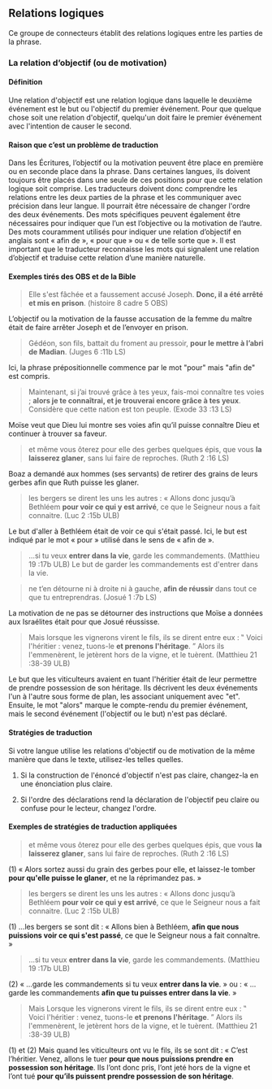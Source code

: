 
## Relations logiques

Ce groupe de connecteurs établit des relations logiques entre les parties de la phrase.


### La relation d’objectif (ou de motivation)


#### Définition

Une relation d'objectif est une relation logique dans laquelle le deuxième événement est le but ou l'objectif du premier événement. Pour que quelque chose soit une relation d'objectif, quelqu'un doit faire le premier événement avec l'intention de causer le second.


#### Raison que c’est un problème de traduction

Dans les Écritures, l’objectif ou la motivation peuvent être place en première ou en seconde place dans la phrase. Dans certaines langues, ils doivent toujours être placés dans une seule de ces positions pour que cette relation logique soit comprise. Les traducteurs doivent donc comprendre les relations entre les deux parties de la phrase et les communiquer avec précision dans leur langue. Il pourrait être nécessaire de changer l'ordre des deux événements. Des mots spécifiques peuvent également être nécessaires pour indiquer que l’un est l’objective ou la motivation de l’autre. Des mots couramment utilisés pour indiquer une relation d’objectif en anglais sont « afin de », « pour que » ou « de telle sorte que ». Il est important que le traducteur reconnaisse les mots qui signalent une relation d’objectif et traduise cette relation d’une manière naturelle.


#### Exemples tirés des OBS et de la Bible

> Elle s'est fâchée et a faussement accusé Joseph. **Donc, il a été arrêté et mis en prison**. (histoire 8 cadre 5 OBS)

L’objectif ou la motivation de la fausse accusation de la femme du maître était de faire arrêter Joseph et de l’envoyer en prison.

> Gédéon, son fils, battait du froment au pressoir, **pour le mettre à l’abri de Madian**. (Juges 6 :11b LS)

Ici, la phrase prépositionnelle commence par le mot "pour" mais "afin de" est compris.

> Maintenant, si j’ai trouvé grâce à tes yeux, fais-moi connaître tes voies ; **alors je te connaîtrai, et je trouverai encore grâce à tes yeux**. Considère que cette nation est ton peuple. (Exode 33 :13 LS)

Moïse veut que Dieu lui montre ses voies afin qu’il puisse connaître Dieu et continuer à trouver sa faveur.

> et même vous ôterez pour elle des gerbes quelques épis, que vous **la laisserez glaner**, sans lui faire de reproches. (Ruth 2 :16 LS)

Boaz a demandé aux hommes (ses servants) de retirer des grains de leurs gerbes afin que Ruth puisse les glaner.

> les bergers se dirent les uns les autres : « Allons donc jusqu’à Bethléem **pour voir ce qui y est arrivé**, ce que le Seigneur nous a fait connaitre. (Luc 2 :15b ULB)

Le but d'aller à Bethléem était de voir ce qui s'était passé. Ici, le but est indiqué par le mot « pour » utilisé dans le sens de « afin de ».

> …si tu veux **entrer dans la vie**, garde les commandements. (Matthieu 19 :17b ULB)
Le but de garder les commandements est d'entrer dans la vie.

> ne t’en détourne ni à droite ni à gauche, **afin de réussir** dans tout ce que tu entreprendras. (Josué 1 :7b LS)

La motivation de ne pas se détourner des instructions que Moïse a données aux Israélites était pour que Josué réussisse.

> Mais lorsque  les vignerons virent le fils, ils se dirent entre eux : ‟ Voici l'héritier : venez, tuons-le **et prenons l'héritage**. ” Alors ils l'emmenèrent, le jetèrent hors de la vigne, et le tuèrent. (Matthieu 21 :38-39 ULB)

Le but que les viticulteurs avaient en tuant l'héritier était de leur permettre de prendre possession de son héritage. Ils décrivent les deux événements l'un à l'autre sous forme de plan, les associant uniquement avec "et". Ensuite, le mot "alors" marque le compte-rendu du premier événement, mais le second événement (l'objectif ou le but) n'est pas déclaré.


#### Stratégies de traduction

Si votre langue utilise les relations d'objectif ou de motivation de la même manière que dans le texte, utilisez-les telles quelles.

1. Si la construction de l'énoncé d'objectif n'est pas claire, changez-la en une énonciation plus claire.

2. Si l'ordre des déclarations rend la déclaration de l'objectif peu claire ou confuse pour le lecteur, changez l'ordre.


#### Exemples de stratégies de traduction appliquées

> et même vous ôterez pour elle des gerbes quelques épis, que vous **la laisserez glaner**, sans lui faire de reproches. (Ruth 2 :16 LS)

(1) « Alors sortez aussi du grain des gerbes pour elle, et laissez-le tomber **pour qu'elle puisse le glaner**, et ne la réprimandez pas. »

> les bergers se dirent les uns les autres : « Allons donc jusqu’à Bethléem **pour voir ce qui y est arrivé**, ce que le Seigneur nous a fait connaitre. (Luc 2 :15b ULB)

(1) …les bergers se sont dit : « Allons bien à Bethléem, **afin que nous puissions voir ce qui s'est passé**, ce que le Seigneur nous a fait connaître. »

> …si tu veux **entrer dans la vie**, garde les commandements. (Matthieu 19 :17b ULB)

(2) « …garde les commandements si tu veux **entrer dans la vie**. » ou : « … garde les commandements **afin que tu puisses entrer dans la vie**. »

> Mais Lorsque les vignerons virent le fils, ils se dirent entre eux : ‟ Voici l'héritier : venez, tuons-le **et prenons l'héritage**. ” Alors ils l'emmenèrent, le jetèrent hors de la vigne, et le tuèrent. (Matthieu 21 :38-39 ULB)

(1) et (2) Mais quand les viticulteurs ont vu le fils, ils se sont dit : « C’est l’héritier. Venez, allons le tuer **pour que nous puissions prendre en possession son héritage**. Ils l’ont donc pris, l’ont jeté hors de la vigne et l’ont tué **pour qu’ils puissent prendre possession de son héritage**.
